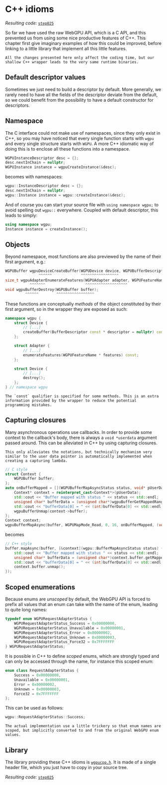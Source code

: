 C++ idioms
==========

*Resulting code:* [`step025`](https://github.com/eliemichel/LearnWebGPU-Code/tree/step025)

So far we have used the raw WebGPU API, which is a C API, and this prevented us from using some nice productive features of C++. This chapter first give imaginary examples of how this could be improved, before linking to a little library that implement all this little features.

```{important}
All the changes presented here only affect the coding time, but our shallow C++ wrapper leads to the very same runtime binaries.
```

Default descriptor values
-------------------------

Sometimes we just need to build a descriptor by default. More generally, we rarely need to have all the fields of the descriptor deviate from the default, so we could benefit from the possibility to have a default constructor for descriptors.

Namespace
---------

The C interface could not make use of namespaces, since they only exist in C++, so you may have noticed that every single function starts with `wgpu` and every single structure starts with `WGPU`. A more C++ idiomatic way of doing this is to enclose all these functions into a namespace.

```C++
WGPUInstanceDescriptor desc = {};
desc.nextInChain = nullptr;
WGPUInstance instance = wgpuCreateInstance(&desc);
```

becomes with namespaces:

```C++
wgpu::InstanceDescriptor desc = {};
desc.nextInChain = nullptr;
wgpu::Instance instance = wgpu::createInstance(&desc);
```

And of course you can start your source file with `using namespace wgpu;` to avoid spelling out `wgpu::` everywhere. Coupled with default descriptor, this leads to simply:

```C++
using namespace wgpu;
Instance instance = createInstance();
```

Objects
-------

Beyond namespace, most functions are also previewed by the name of their first argument, e.g.:

```C++
WGPUBuffer wgpuDeviceCreateBuffer(WGPUDevice device, WGPUBufferDescriptor const * descriptor);
               ^^^^^^             ^^^^^^^^^^^^^^^^^
size_t wgpuAdapterEnumerateFeatures(WGPUAdapter adapter, WGPUFeatureName * features);
           ^^^^^^^                  ^^^^^^^^^^^^^^^^^^^
void wgpuBufferDestroy(WGPUBuffer buffer);
         ^^^^^^        ^^^^^^^^^^^^^^^^^
```

These functions are conceptually *methods* of the object constituted by their first argument, so in the wrapper they are exposed as such:

```C++
namespace wgpu {
	struct Device {
		// [...]
		createBuffer(BufferDescriptor const * descriptor = nullptr) const;
	};

	struct Adapter {
		// [...]
		enumerateFeatures(WGPUFeatureName * features) const;
	};

	struct Device {
		// [...]
		destroy();
	};
} // namespace wgpu
```

```{note}
The `const` qualifier is specified for some methods. This is an extra information provided by the wrapper to reduce the potential programming mistakes.
```

Capturing closures
------------------

Many asynchronous operations use callbacks. In order to provide some context to the callback's body, there is always a `void *userdata` argument passed around. This can be alleviated in C++ by using capturing closures.

```{important}
This only alleviates the notations, but technically mechanism very similar to the user data pointer is automatically implemented when creating a capturing lambda.
```

```C++
// C style
struct Context {
	WGPUBuffer buffer;
};
auto onBufferMapped = [](WGPUBufferMapAsyncStatus status, void* pUserData) {
	Context* context = reinterpret_cast<Context*>(pUserData);
	std::cout << "Buffer mapped with status " << status << std::endl;
	unsigned char* bufferData = (unsigned char*)wgpuBufferGetMappedRange(context->buffer, 0, 16);
	std::cout << "bufferData[0] = " << (int)bufferData[0] << std::endl;
	wgpuBufferUnmap(context->buffer);
};
Context context;
wgpuBufferMapAsync(buffer, WGPUMapMode_Read, 0, 16, onBufferMapped, (void*)&context);
```

becomes

```C++
// C++ style
buffer.mapAsync(buffer, [&context](wgpu::BufferMapAsyncStatus status) {
	std::cout << "Buffer mapped with status " << status << std::endl;
	unsigned char* bufferData = (unsigned char*)context.buffer.getMappedRange(0, 16);
	std::cout << "bufferData[0] = " << (int)bufferData[0] << std::endl;
	context.buffer.unmap();
});
```

Scoped enumerations
-------------------

Because enums are *unscoped* by default, the WebGPU API is forced to prefix all values that an enum can take with the name of the enum, leading to quite long names:

```C
typedef enum WGPURequestAdapterStatus {
    WGPURequestAdapterStatus_Success = 0x00000000,
    WGPURequestAdapterStatus_Unavailable = 0x00000001,
    WGPURequestAdapterStatus_Error = 0x00000002,
    WGPURequestAdapterStatus_Unknown = 0x00000003,
    WGPURequestAdapterStatus_Force32 = 0x7FFFFFFF
} WGPURequestAdapterStatus;
```

It is possible in C++ to define *scoped* enums, which are strongly typed and can only be accessed through the name, for instance this scoped enum:

```C++
enum class RequestAdapterStatus {
    Success = 0x00000000,
    Unavailable = 0x00000001,
    Error = 0x00000002,
    Unknown = 0x00000003,
    Force32 = 0x7FFFFFFF
};
```

This can be used as follows:

```C++
wgpu::RequestAdapterStatus::Success;
```

```{note}
The actual implementation use a little trickery so that enum names are scoped, but implicitly converted to and from the original WebGPU enum values.
```

Library
-------

The library providing these C++ idioms is [`wgpucpp.h`](#TODO). It is made of a single header file, which you just have to copy in your source tree.

*Resulting code:* [`step025`](https://github.com/eliemichel/LearnWebGPU-Code/tree/step025)
